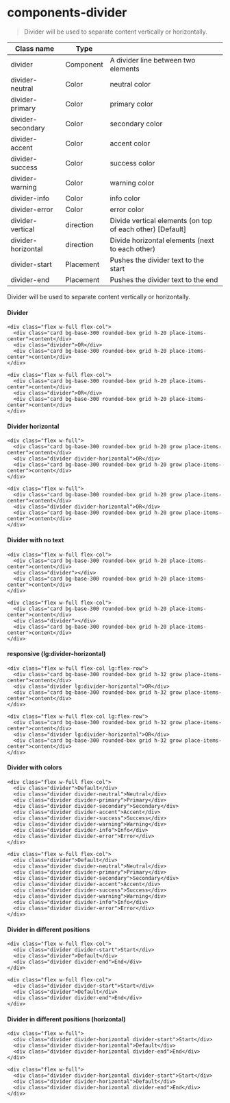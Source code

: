 # components-divider

> Divider will be used to separate content vertically or horizontally.

| Class name         | Type      |                                                           |
| ------------------ | --------- | --------------------------------------------------------- |
| divider            | Component | A divider line between two elements                       |
| divider-neutral    | Color     | neutral color                                             |
| divider-primary    | Color     | primary color                                             |
| divider-secondary  | Color     | secondary color                                           |
| divider-accent     | Color     | accent color                                              |
| divider-success    | Color     | success color                                             |
| divider-warning    | Color     | warning color                                             |
| divider-info       | Color     | info color                                                |
| divider-error      | Color     | error color                                               |
| divider-vertical   | direction | Divide vertical elements (on top of each other) [Default] |
| divider-horizontal | direction | Divide horizontal elements (next to each other)           |
| divider-start      | Placement | Pushes the divider text to the start                      |
| divider-end        | Placement | Pushes the divider text to the end                        |

Divider will be used to separate content vertically or horizontally.

[](#divider)

#### Divider

    <div class="flex w-full flex-col">
      <div class="card bg-base-300 rounded-box grid h-20 place-items-center">content</div>
      <div class="divider">OR</div>
      <div class="card bg-base-300 rounded-box grid h-20 place-items-center">content</div>
    </div>

    <div class="flex w-full flex-col">
      <div class="card bg-base-300 rounded-box grid h-20 place-items-center">content</div>
      <div class="divider">OR</div>
      <div class="card bg-base-300 rounded-box grid h-20 place-items-center">content</div>
    </div>

[](#divider-horizontal)

#### Divider horizontal

    <div class="flex w-full">
      <div class="card bg-base-300 rounded-box grid h-20 grow place-items-center">content</div>
      <div class="divider divider-horizontal">OR</div>
      <div class="card bg-base-300 rounded-box grid h-20 grow place-items-center">content</div>
    </div>

    <div class="flex w-full">
      <div class="card bg-base-300 rounded-box grid h-20 grow place-items-center">content</div>
      <div class="divider divider-horizontal">OR</div>
      <div class="card bg-base-300 rounded-box grid h-20 grow place-items-center">content</div>
    </div>

[](#divider-with-no-text)

#### Divider with no text

    <div class="flex w-full flex-col">
      <div class="card bg-base-300 rounded-box grid h-20 place-items-center">content</div>
      <div class="divider"></div>
      <div class="card bg-base-300 rounded-box grid h-20 place-items-center">content</div>
    </div>

    <div class="flex w-full flex-col">
      <div class="card bg-base-300 rounded-box grid h-20 place-items-center">content</div>
      <div class="divider"></div>
      <div class="card bg-base-300 rounded-box grid h-20 place-items-center">content</div>
    </div>

[](#responsive-lgdivider-horizontal)

#### responsive (lg:divider-horizontal)

    <div class="flex w-full flex-col lg:flex-row">
      <div class="card bg-base-300 rounded-box grid h-32 grow place-items-center">content</div>
      <div class="divider lg:divider-horizontal">OR</div>
      <div class="card bg-base-300 rounded-box grid h-32 grow place-items-center">content</div>
    </div>

    <div class="flex w-full flex-col lg:flex-row">
      <div class="card bg-base-300 rounded-box grid h-32 grow place-items-center">content</div>
      <div class="divider lg:divider-horizontal">OR</div>
      <div class="card bg-base-300 rounded-box grid h-32 grow place-items-center">content</div>
    </div>

[](#divider-with-colors)

#### Divider with colors

    <div class="flex w-full flex-col">
      <div class="divider">Default</div>
      <div class="divider divider-neutral">Neutral</div>
      <div class="divider divider-primary">Primary</div>
      <div class="divider divider-secondary">Secondary</div>
      <div class="divider divider-accent">Accent</div>
      <div class="divider divider-success">Success</div>
      <div class="divider divider-warning">Warning</div>
      <div class="divider divider-info">Info</div>
      <div class="divider divider-error">Error</div>
    </div>

    <div class="flex w-full flex-col">
      <div class="divider">Default</div>
      <div class="divider divider-neutral">Neutral</div>
      <div class="divider divider-primary">Primary</div>
      <div class="divider divider-secondary">Secondary</div>
      <div class="divider divider-accent">Accent</div>
      <div class="divider divider-success">Success</div>
      <div class="divider divider-warning">Warning</div>
      <div class="divider divider-info">Info</div>
      <div class="divider divider-error">Error</div>
    </div>

[](#divider-in-different-positions)

#### Divider in different positions

    <div class="flex w-full flex-col">
      <div class="divider divider-start">Start</div>
      <div class="divider">Default</div>
      <div class="divider divider-end">End</div>
    </div>

    <div class="flex w-full flex-col">
      <div class="divider divider-start">Start</div>
      <div class="divider">Default</div>
      <div class="divider divider-end">End</div>
    </div>

[](#divider-in-different-positions-horizontal)

#### Divider in different positions (horizontal)

    <div class="flex w-full">
      <div class="divider divider-horizontal divider-start">Start</div>
      <div class="divider divider-horizontal">Default</div>
      <div class="divider divider-horizontal divider-end">End</div>
    </div>

    <div class="flex w-full">
      <div class="divider divider-horizontal divider-start">Start</div>
      <div class="divider divider-horizontal">Default</div>
      <div class="divider divider-horizontal divider-end">End</div>
    </div>
